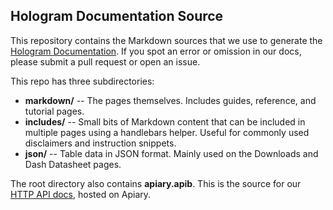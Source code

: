 ## Hologram Documentation Source

This repository contains the Markdown sources that we use to generate the
[Hologram Documentation](https://hologram.io/docs/). If you spot an error or
omission in our docs, please submit a pull request or open an issue.

This repo has three subdirectories:

* **markdown/** -- The pages themselves. Includes guides, reference, and
  tutorial pages.
* **includes/** -- Small bits of Markdown content that can be included in
  multiple pages using a handlebars helper. Useful for commonly used disclaimers
  and instruction snippets.
* **json/** -- Table data in JSON format. Mainly used on the Downloads and Dash
  Datasheet pages.

The root directory also contains **apiary.apib**. This is the source for
our [HTTP API docs](http://docs.hologram.apiary.io/#), hosted on Apiary.
